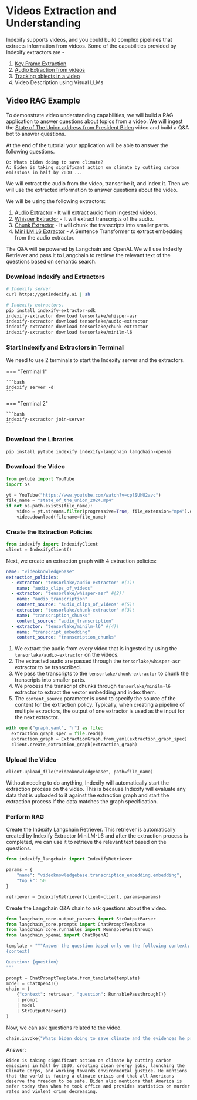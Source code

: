 # Videos Extraction and Understanding

Indexify supports videos, and you could build complex pipelines that extracts information from videos. Some of the capabilities provided by Indexify extractors are - 

1. [Key Frame Extraction](https://github.com/tensorlakeai/indexify-extractors/tree/main/video/keyframes)
2. [Audio Extraction from videos](https://github.com/tensorlakeai/indexify-extractors/tree/main/video/audio-extractor) 
3. [Tracking objects in a video](https://github.com/tensorlakeai/indexify-extractors/tree/main/video/tracking) 
4. Video Description using Visual LLMs

## Video RAG Example
To demonstrate video understanding capabilities, we will build a RAG application to answer questions about topics from a video. We will ingest the [State of The Union address from President Biden](https://www.youtube.com/watch?v=cplSUhU2avc) video and build a Q&A bot to answer questions.

At the end of the tutorial your application will be able to answer the following questions.

```text
Q: Whats biden doing to save climate?
A: Biden is taking significant action on climate by cutting carbon emissions in half by 2030 ...
```


We will extract the audio from the video, transcribe it, and index it. Then we will use the extracted information to answer questions about the video.

We will be using the following extractors:

1. [Audio Extractor](https://github.com/tensorlakeai/indexify-extractors/tree/main/video/audio-extractor) - It will extract audio from ingested videos.
2. [Whisper Extractor](https://github.com/tensorlakeai/indexify-extractors/tree/main/whisper-asr) - It will extract transcripts of the audio.
3. [Chunk Extractor](https://github.com/tensorlakeai/indexify-extractors/tree/main/text/chunking) - It will chunk the transcripts into smaller parts.
4. [Mini LM L6 Extractor](https://github.com/tensorlakeai/indexify-extractors/tree/main/embedding/minilm-l6) - A Sentence Transformer to extract embedding from the audio extractor.

The Q&A will be powered by Langchain and OpenAI. We will use Indexify Retriever and pass it to Langchain to retrieve the relevant text of the questions based on semantic search.

### Download Indexify and Extractors

```bash
# Indexify server.
curl https://getindexify.ai | sh

# Indexify extractors.
pip install indexify-extractor-sdk
indexify-extractor download tensorlake/whisper-asr
indexify-extractor download tensorlake/audio-extractor 
indexify-extractor download tensorlake/chunk-extractor 
indexify-extractor download tensorlake/minilm-l6
```

### Start Indexify and Extractors in Terminal

We need to use 2 terminals to start the Indexify server and the extractors.

=== "Terminal 1"

    ```bash
    indexify server -d
    ```

=== "Terminal 2"

    ```bash
    indexify-extractor join-server
    ```

### Download the Libraries

```bash
pip install pytube indexify indexify-langchain langchain-openai
```

### Download the Video

```python
from pytube import YouTube
import os

yt = YouTube("https://www.youtube.com/watch?v=cplSUhU2avc")
file_name = "state_of_the_union_2024.mp4"
if not os.path.exists(file_name):
    video = yt.streams.filter(progressive=True, file_extension="mp4").order_by("resolution").desc().first()
    video.download(filename=file_name)
```

### Create the Extraction Policies

```python
from indexify import IndexifyClient
client = IndexifyClient()
```

Next, we create an extraction graph with 4 extraction policies:

```yaml title="graph.yaml"
name: "videoknowledgebase"
extraction_policies:
  - extractor: "tensorlake/audio-extractor" #(1)!
    name: "audio_clips_of_videos"
  - extractor: "tensorlake/whisper-asr" #(2)!
    name: "audio_transcription"
    content_source: "audio_clips_of_videos" #(5)!
  - extractor: "tensorlake/chunk-extractor" #(3)!
    name: "transcription_chunks"
    content_source: "audio_transcription"
  - extractor: "tensorlake/minilm-l6" #(4)!
    name: "transcript_embedding"
    content_source: "transcription_chunks"
```

1. We extract the audio from every video that is ingested by using the `tensorlake/audio-extractor` on the videos.
2. The extracted audio are passed through the `tensorlake/whisper-asr` extractor to be transcribed.
3. We pass the transcripts to the `tensorlake/chunk-extractor` to chunk the transcripts into smaller parts.
4. We process the transcript chunks through `tensorlake/minilm-l6` extractor to extract the vector embedding and index them.
5. The `content_source` parameter is used to specify the source of the content for the extraction policy. Typically, when creating a pipeline of multiple extractors, the output of one extractor is used as the input for the next extractor.

```py
with open("graph.yaml", "r") as file:
  extraction_graph_spec = file.read()
  extraction_graph = ExtractionGraph.from_yaml(extraction_graph_spec)
  client.create_extraction_graph(extraction_graph)
```

### Upload the Video

```
client.upload_file("videoknowledgebase", path=file_name)
```

Without needing to do anything, Indexify will automatically start the extraction process on the video. This is because Indexify will evaluate any data that is uploaded to it against the extraction graph and start the extraction process if the data matches the graph specification.

### Perform RAG

Create the Indexify Langchain Retriever. This retriever is automatically created by Indexify Extractor MiniLM-L6 and after the extraction process is completed, we can use it to retrieve the relevant text based on the questions.

```python
from indexify_langchain import IndexifyRetriever

params = {
    "name": "videoknowledgebase.transcription_embedding.embedding",
    "top_k": 50
}

retriever = IndexifyRetriever(client=client, params=params)
```

Create the Langchain Q&A chain to ask questions about the video.

```python
from langchain_core.output_parsers import StrOutputParser
from langchain_core.prompts import ChatPromptTemplate
from langchain_core.runnables import RunnablePassthrough
from langchain_openai import ChatOpenAI
```

```python
template = """Answer the question based only on the following context:
{context}

Question: {question}
"""

prompt = ChatPromptTemplate.from_template(template)
model = ChatOpenAI()
chain = (
    {"context": retriever, "question": RunnablePassthrough()}
    | prompt
    | model
    | StrOutputParser()
)
```

Now, we can ask questions related to the video.

```python
chain.invoke("Whats biden doing to save climate and the evidences he provides?")
```

Answer:

```text
Biden is taking significant action on climate by cutting carbon emissions in half by 2030, creating clean energy jobs, launching the Climate Corps, and working towards environmental justice. He mentions that the world is facing a climate crisis and that all Americans deserve the freedom to be safe. Biden also mentions that America is safer today than when he took office and provides statistics on murder rates and violent crime decreasing.
```
